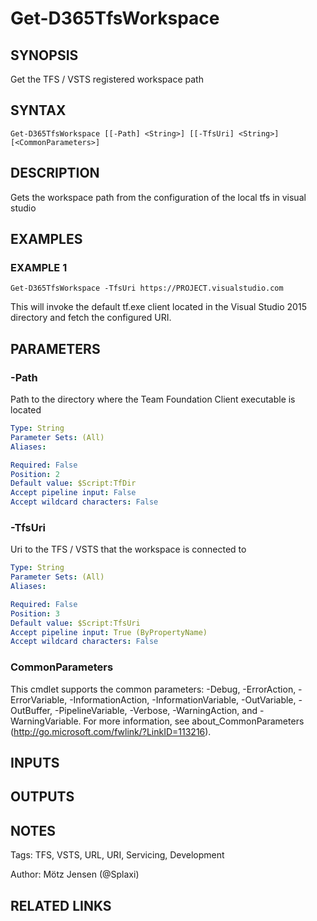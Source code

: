 ﻿---
external help file: d365fo.tools-help.xml
Module Name: d365fo.tools
online version:
schema: 2.0.0
---

# Get-D365TfsWorkspace

## SYNOPSIS
Get the TFS / VSTS registered workspace path

## SYNTAX

```
Get-D365TfsWorkspace [[-Path] <String>] [[-TfsUri] <String>] [<CommonParameters>]
```

## DESCRIPTION
Gets the workspace path from the configuration of the local tfs in visual studio

## EXAMPLES

### EXAMPLE 1
```
Get-D365TfsWorkspace -TfsUri https://PROJECT.visualstudio.com
```

This will invoke the default tf.exe client located in the Visual Studio 2015 directory
and fetch the configured URI.

## PARAMETERS

### -Path
Path to the directory where the Team Foundation Client executable is located

```yaml
Type: String
Parameter Sets: (All)
Aliases:

Required: False
Position: 2
Default value: $Script:TfDir
Accept pipeline input: False
Accept wildcard characters: False
```

### -TfsUri
Uri to the TFS / VSTS that the workspace is connected to

```yaml
Type: String
Parameter Sets: (All)
Aliases:

Required: False
Position: 3
Default value: $Script:TfsUri
Accept pipeline input: True (ByPropertyName)
Accept wildcard characters: False
```

### CommonParameters
This cmdlet supports the common parameters: -Debug, -ErrorAction, -ErrorVariable, -InformationAction, -InformationVariable, -OutVariable, -OutBuffer, -PipelineVariable, -Verbose, -WarningAction, and -WarningVariable.
For more information, see about_CommonParameters (http://go.microsoft.com/fwlink/?LinkID=113216).

## INPUTS

## OUTPUTS

## NOTES
Tags: TFS, VSTS, URL, URI, Servicing, Development

Author: Mötz Jensen (@Splaxi)

## RELATED LINKS
